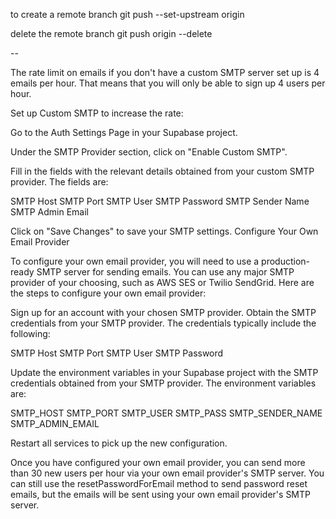 to create a remote branch
git push --set-upstream origin <branch-name>

delete the remote branch
git push origin --delete <branch-name>

--

The rate limit on emails if you don't have a custom SMTP server set up is 4 emails per hour. That means that you will only be able to sign up 4 users per hour.

Set up Custom SMTP to increase the rate:

Go to the Auth Settings Page in your Supabase project.

Under the SMTP Provider section, click on "Enable Custom SMTP".

Fill in the fields with the relevant details obtained from your custom SMTP provider. The fields are:

SMTP Host
SMTP Port
SMTP User
SMTP Password
SMTP Sender Name
SMTP Admin Email

Click on "Save Changes" to save your SMTP settings.
Configure Your Own Email Provider

To configure your own email provider, you will need to use a production-ready SMTP server for sending emails. You can use any major SMTP provider of your choosing, such as AWS SES or Twilio SendGrid. Here are the steps to configure your own email provider:

Sign up for an account with your chosen SMTP provider.
Obtain the SMTP credentials from your SMTP provider. The credentials typically include the following:

SMTP Host
SMTP Port
SMTP User
SMTP Password

Update the environment variables in your Supabase project with the SMTP credentials obtained from your SMTP provider. The environment variables are:

SMTP_HOST
SMTP_PORT
SMTP_USER
SMTP_PASS
SMTP_SENDER_NAME
SMTP_ADMIN_EMAIL

Restart all services to pick up the new configuration.

Once you have configured your own email provider, you can send more than 30 new users per hour via your own email provider's SMTP server. You can still use the resetPasswordForEmail method to send password reset emails, but the emails will be sent using your own email provider's SMTP server.
